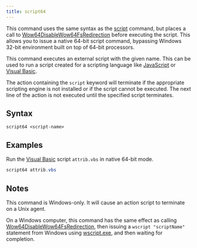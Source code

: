 ```yaml
---
title: script64
---
```


This command uses the same syntax as the [script](./script.html) command, but
places a call to [Wow64DisableWow64FsRedirection](https://msdn.microsoft.com/en-us/library/windows/desktop/aa365743%28v=vs.85%29.aspx) before executing the script.
This allows you to issue a native 64-bit script command, bypassing Windows
32-bit environment built on top of 64-bit processors.

This command executes an external script with the given name. This can be used to run a script created for a scripting language like [JavaScript](https://en.wikipedia.org/wiki/JavaScript) or [Visual Basic](https://en.wikipedia.org/wiki/Visual_Basic).

The action containing the `script` keyword will terminate if the appropriate scripting engine is not installed or if the script cannot be executed. The next line of the action is not executed until the specified script terminates.

## Syntax

    script64 <script-name>

## Examples

Run the [Visual Basic](https://en.wikipedia.org/wiki/Visual_Basic) script `attrib.vbs` in native 64-bit mode.

```actionscript
script64 attrib.vbs
```

## Notes

This command is Windows-only. It will cause an action script to terminate on a Unix agent.

On a Windows computer, this command has the same effect as calling
[Wow64DisableWow64FsRedirection](https://msdn.microsoft.com/en-us/library/windows/desktop/aa365743%28v=vs.85%29.aspx), then issuing a `wscript "scriptName"` statement from Windows using [wscript.exe](https://support.microsoft.com/en-us/kb/232211), and then waiting for completion.
